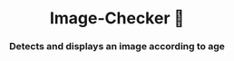 # 
<h1 align = 'center'>Image-Checker 📸 </h1> 
<h3 align = 'center'>Detects and displays an image according to age </h3>


